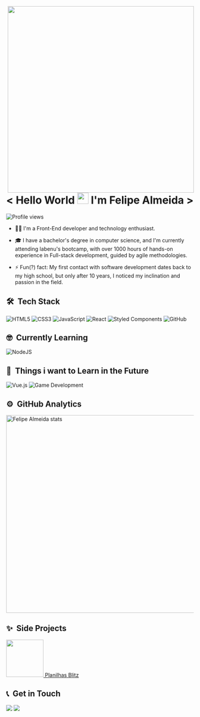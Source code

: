 <img align="right" height="500em" src="https://raw.githubusercontent.com/gist/FelipeG-Almeida/002e248ebaff1e1d208713ce39d588f0/raw/fb605f563c6246b12e817ef554cc9582e31a0084/github_profile-card.svg" />

<h1 align="left"> < Hello World <img src="https://raw.githubusercontent.com/kaueMarques/kaueMarques/master/hi.gif" height="30px"> I'm Felipe Almeida > </h1>
<p align="left"> <img src="https://komarev.com/ghpvc/?username=FelipeG-Almeida&color=yellow" alt="Profile views" /> </p>

- 👨‍💻 I'm a Front-End developer and technology enthusiast.

- 🎓 I have a bachelor's degree in computer science, and I'm currently attending labenu's bootcamp, with over 1000 hours of hands-on experience in
Full-stack development, guided by agile methodologies.

- ⚡ Fun(?) fact: My first contact with software development dates back to my high school, but only after 10 years, I noticed
my inclination and passion in the field.

## 🛠 &nbsp;Tech Stack
![HTML5](https://img.shields.io/badge/html5-%23E34F26.svg?style=for-the-badge&logo=html5&logoColor=white)
![CSS3](https://img.shields.io/badge/css3-%231572B6.svg?style=for-the-badge&logo=css3&logoColor=white)
![JavaScript](https://img.shields.io/badge/javascript-%23323330.svg?style=for-the-badge&logo=javascript&logoColor=%23F7DF1E)
![React](https://img.shields.io/badge/react-%2320232a.svg?style=for-the-badge&logo=react&logoColor=%2361DAFB)
![Styled Components](https://img.shields.io/badge/styled--components-DB7093?style=for-the-badge&logo=styled-components&logoColor=white)
![GitHub](https://img.shields.io/badge/github-%23121011.svg?style=for-the-badge&logo=github&logoColor=white)

## 🤓 &nbsp;Currently Learning
![NodeJS](https://img.shields.io/badge/node.js-6DA55F?style=for-the-badge&logo=node.js&logoColor=white)

## 🤔 &nbsp;Things i want to Learn in the Future
![Vue.js](https://img.shields.io/badge/vuejs-%2335495e.svg?style=for-the-badge&logo=vuedotjs&logoColor=%234FC08D)
![Game Development](https://img.shields.io/badge/Game--Development-D12228?style=for-the-badge&logo=nintendo-3ds&logoColor=white)

## ⚙️ &nbsp;GitHub Analytics
<p align="left">
<img width="530em" src="https://github-readme-stats.vercel.app/api?username=FelipeG-Almeida&show_icons=true&theme=nord" alt="Felipe Almeida stats"/>
<!--
<img width="530em" src="https://github-readme-stats.vercel.app/api/top-langs/?username=FelipeG-Almeida&layout=compact&theme=nord" alt="Felipe Almeida most used languages"/>
-->
</p>

## ✨ &nbsp;Side Projects
<a align="center" href="https://planilhasblitz.com/"> <img src="https://planilhasblitz.com/img/logo.png" height="100em"> Planilhas Blitz</img> </a>

## 📞 &nbsp;Get in Touch
<a href="https://www.linkedin.com/in/fg-almeida/" target="_blank"><img src="https://img.shields.io/badge/-Felipe Almeida-0077B5?style=flat&logo=Linkedin&logoColor=white"/></a>
<a href="mailto:felipegustavotheboss@gmail.com"><img src="https://img.shields.io/badge/-felipegustavotheboss@gmail.com-D14836?style=flat&logo=Gmail&logoColor=white"/></a>
